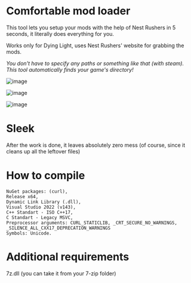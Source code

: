 # Comfortable mod loader
This tool lets you setup your mods with the help of Nest Rushers in 5 seconds, it literally does everything for you.

Works only for Dying Light, uses Nest Rushers' website for grabbing the mods.

*You don't have to specify any paths or something like that (with steam). This tool automatically finds your game's directory!*

![image](https://user-images.githubusercontent.com/52250786/235461989-3c971c1d-7caf-498b-9ff5-e389fd765bf8.png)

![image](https://user-images.githubusercontent.com/52250786/235461956-0354ff45-1277-4ef8-b970-e833ae887527.png)

![image](https://user-images.githubusercontent.com/52250786/235462256-67c518f6-4eba-4678-beed-ff030dde74a0.png)

# Sleek
After the work is done, it leaves absolutely zero mess (of course, since it cleans up all the leftover files)

# How to compile
```
NuGet packages: (curl),
Release x64,
Dynamic Link Library (.dll),
Visual Studio 2022 (v143),
C++ Standart - ISO C++17,
C Standart - Legacy MSVC,
Preprocessor arguments: CURL_STATICLIB, _CRT_SECURE_NO_WARNINGS, _SILENCE_ALL_CXX17_DEPRECATION_WARNINGS
Symbols: Unicode.
```

# Additional requirements
7z.dll (you can take it from your 7-zip folder)
